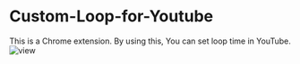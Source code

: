 # Custom-Loop-for-Youtube
This is a Chrome extension.
By using this, You can set loop time in YouTube.
![view](https://user-images.githubusercontent.com/119599381/212870228-ae6ba06b-6a42-43f9-bd89-c65eb900a8b9.png)
